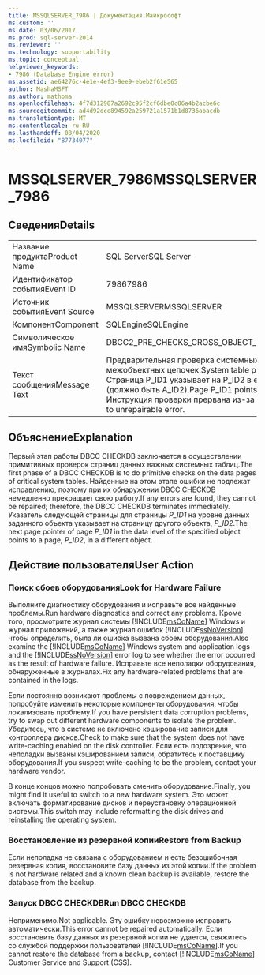 ```yaml
---
title: MSSQLSERVER_7986 | Документация Майкрософт
ms.custom: ''
ms.date: 03/06/2017
ms.prod: sql-server-2014
ms.reviewer: ''
ms.technology: supportability
ms.topic: conceptual
helpviewer_keywords:
- 7986 (Database Engine error)
ms.assetid: ae64276c-4e1e-4ef3-9ee9-ebeb2f61e565
author: MashaMSFT
ms.author: mathoma
ms.openlocfilehash: 4f7d312987a2692c95f2cf6dbe0c86a4b2acbe6c
ms.sourcegitcommit: ad4d92dce894592a259721a1571b1d8736abacdb
ms.translationtype: MT
ms.contentlocale: ru-RU
ms.lasthandoff: 08/04/2020
ms.locfileid: "87734077"
---
```

# <a name="mssqlserver_7986"></a><span data-ttu-id="0502d-102">MSSQLSERVER_7986</span><span class="sxs-lookup"><span data-stu-id="0502d-102">MSSQLSERVER_7986</span></span>
    
## <a name="details"></a><span data-ttu-id="0502d-103">Сведения</span><span class="sxs-lookup"><span data-stu-id="0502d-103">Details</span></span>  
  
|||  
|-|-|  
|<span data-ttu-id="0502d-104">Название продукта</span><span class="sxs-lookup"><span data-stu-id="0502d-104">Product Name</span></span>|<span data-ttu-id="0502d-105">SQL Server</span><span class="sxs-lookup"><span data-stu-id="0502d-105">SQL Server</span></span>|  
|<span data-ttu-id="0502d-106">Идентификатор события</span><span class="sxs-lookup"><span data-stu-id="0502d-106">Event ID</span></span>|<span data-ttu-id="0502d-107">7986</span><span class="sxs-lookup"><span data-stu-id="0502d-107">7986</span></span>|  
|<span data-ttu-id="0502d-108">Источник события</span><span class="sxs-lookup"><span data-stu-id="0502d-108">Event Source</span></span>|<span data-ttu-id="0502d-109">MSSQLSERVER</span><span class="sxs-lookup"><span data-stu-id="0502d-109">MSSQLSERVER</span></span>|  
|<span data-ttu-id="0502d-110">Компонент</span><span class="sxs-lookup"><span data-stu-id="0502d-110">Component</span></span>|<span data-ttu-id="0502d-111">SQLEngine</span><span class="sxs-lookup"><span data-stu-id="0502d-111">SQLEngine</span></span>|  
|<span data-ttu-id="0502d-112">Символическое имя</span><span class="sxs-lookup"><span data-stu-id="0502d-112">Symbolic Name</span></span>|<span data-ttu-id="0502d-113">DBCC2_PRE_CHECKS_CROSS_OBJECT_LINKAGE</span><span class="sxs-lookup"><span data-stu-id="0502d-113">DBCC2_PRE_CHECKS_CROSS_OBJECT_LINKAGE</span></span>|  
|<span data-ttu-id="0502d-114">Текст сообщения</span><span class="sxs-lookup"><span data-stu-id="0502d-114">Message Text</span></span>|<span data-ttu-id="0502d-115">Предварительная проверка системных таблиц: объект с идентификатором O_ID имеет связи межобъектных цепочек.</span><span class="sxs-lookup"><span data-stu-id="0502d-115">System table pre-checks: Object ID O_ID has cross-object chain linkage.</span></span> <span data-ttu-id="0502d-116">Страница P_ID1 указывает на P_ID2 в единице распределения с идентификатором A_ID1 (должно быть A_ID2).</span><span class="sxs-lookup"><span data-stu-id="0502d-116">Page P_ID1 points to P_ID2 in alloc unit ID A_ID1 (should be A_ID2).</span></span> <span data-ttu-id="0502d-117">Инструкция проверки прервана из-за неустранимой ошибки.</span><span class="sxs-lookup"><span data-stu-id="0502d-117">Check statement terminated due to unrepairable error.</span></span>|  
  
## <a name="explanation"></a><span data-ttu-id="0502d-118">Объяснение</span><span class="sxs-lookup"><span data-stu-id="0502d-118">Explanation</span></span>  
 <span data-ttu-id="0502d-119">Первый этап работы DBCC CHECKDB заключается в осуществлении примитивных проверок страниц данных важных системных таблиц.</span><span class="sxs-lookup"><span data-stu-id="0502d-119">The first phase of a DBCC CHECKDB is to do primitive checks on the data pages of critical system tables.</span></span> <span data-ttu-id="0502d-120">Найденные на этом этапе ошибки не подлежат исправлению, поэтому при их обнаружении DBCC CHECKDB немедленно прекращает свою работу.</span><span class="sxs-lookup"><span data-stu-id="0502d-120">If any errors are found, they cannot be repaired; therefore, the DBCC CHECKDB terminates immediately.</span></span> <span data-ttu-id="0502d-121">Указатель следующей страницы для страницы *P_ID1* на уровне данных заданного объекта указывает на страницу другого объекта, *P_ID2*.</span><span class="sxs-lookup"><span data-stu-id="0502d-121">The next page pointer of page *P_ID1* in the data level of the specified object points to a page, *P_ID2*, in a different object.</span></span>  
  
## <a name="user-action"></a><span data-ttu-id="0502d-122">Действие пользователя</span><span class="sxs-lookup"><span data-stu-id="0502d-122">User Action</span></span>  
  
### <a name="look-for-hardware-failure"></a><span data-ttu-id="0502d-123">Поиск сбоев оборудования</span><span class="sxs-lookup"><span data-stu-id="0502d-123">Look for Hardware Failure</span></span>  
 <span data-ttu-id="0502d-124">Выполните диагностику оборудования и исправьте все найденные проблемы.</span><span class="sxs-lookup"><span data-stu-id="0502d-124">Run hardware diagnostics and correct any problems.</span></span> <span data-ttu-id="0502d-125">Кроме того, просмотрите журнал системы [!INCLUDE[msCoName](../../includes/msconame-md.md)] Windows и журнал приложений, а также журнал ошибок [!INCLUDE[ssNoVersion](../../includes/ssnoversion-md.md)], чтобы определить, была ли ошибка вызвана сбоем оборудования.</span><span class="sxs-lookup"><span data-stu-id="0502d-125">Also examine the [!INCLUDE[msCoName](../../includes/msconame-md.md)] Windows system and application logs and the [!INCLUDE[ssNoVersion](../../includes/ssnoversion-md.md)] error log to see whether the error occurred as the result of hardware failure.</span></span> <span data-ttu-id="0502d-126">Исправьте все неполадки оборудования, обнаруженные в журналах.</span><span class="sxs-lookup"><span data-stu-id="0502d-126">Fix any hardware-related problems that are contained in the logs.</span></span>  
  
 <span data-ttu-id="0502d-127">Если постоянно возникают проблемы с повреждением данных, попробуйте изменить некоторые компоненты оборудования, чтобы локализовать проблему.</span><span class="sxs-lookup"><span data-stu-id="0502d-127">If you have persistent data corruption problems, try to swap out different hardware components to isolate the problem.</span></span> <span data-ttu-id="0502d-128">Убедитесь, что в системе не включено кэширование записи для контроллера дисков.</span><span class="sxs-lookup"><span data-stu-id="0502d-128">Check to make sure that the system does not have write-caching enabled on the disk controller.</span></span> <span data-ttu-id="0502d-129">Если есть подозрение, что неполадки вызваны кэшированием записи, обратитесь к поставщику оборудования.</span><span class="sxs-lookup"><span data-stu-id="0502d-129">If you suspect write-caching to be the problem, contact your hardware vendor.</span></span>  
  
 <span data-ttu-id="0502d-130">В конце концов можно попробовать сменить оборудование.</span><span class="sxs-lookup"><span data-stu-id="0502d-130">Finally, you might find it useful to switch to a new hardware system.</span></span> <span data-ttu-id="0502d-131">Это может включать форматирование дисков и переустановку операционной системы.</span><span class="sxs-lookup"><span data-stu-id="0502d-131">This switch may include reformatting the disk drives and reinstalling the operating system.</span></span>  
  
### <a name="restore-from-backup"></a><span data-ttu-id="0502d-132">Восстановление из резервной копии</span><span class="sxs-lookup"><span data-stu-id="0502d-132">Restore from Backup</span></span>  
 <span data-ttu-id="0502d-133">Если неполадка не связана с оборудованием и есть безошибочная резервная копия, восстановите базу данных из этой копии.</span><span class="sxs-lookup"><span data-stu-id="0502d-133">If the problem is not hardware related and a known clean backup is available, restore the database from the backup.</span></span>  
  
### <a name="run-dbcc-checkdb"></a><span data-ttu-id="0502d-134">Запуск DBCC CHECKDB</span><span class="sxs-lookup"><span data-stu-id="0502d-134">Run DBCC CHECKDB</span></span>  
 <span data-ttu-id="0502d-135">Неприменимо.</span><span class="sxs-lookup"><span data-stu-id="0502d-135">Not applicable.</span></span> <span data-ttu-id="0502d-136">Эту ошибку невозможно исправить автоматически.</span><span class="sxs-lookup"><span data-stu-id="0502d-136">This error cannot be repaired automatically.</span></span> <span data-ttu-id="0502d-137">Если восстановить базу данных из резервной копии не удается, свяжитесь со службой поддержки пользователей [!INCLUDE[msCoName](../../includes/msconame-md.md)].</span><span class="sxs-lookup"><span data-stu-id="0502d-137">If you cannot restore the database from a backup, contact [!INCLUDE[msCoName](../../includes/msconame-md.md)] Customer Service and Support (CSS).</span></span>  
  
  
